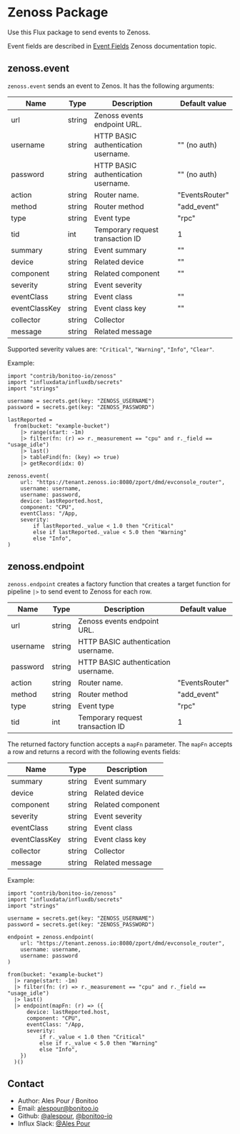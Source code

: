 # Zenoss Package

Use this Flux package to send events to Zenoss.

Event fields are described in [Event Fields](https://help.zenoss.com/zsd/RM/administering-resource-manager/event-management/event-fields) Zenoss documentation topic.

## zenoss.event

`zenoss.event` sends an event to Zenos. It has the following arguments:

| Name | Type | Description | Default value |
| ---- | ---- | ----------- | --- |
| url | string | Zenoss events endpoint URL. | |
| username  | string | HTTP BASIC authentication username. | "" (no auth) | 
| password | string | HTTP BASIC authentication username. | "" (no auth) |
| action | string | Router name. | "EventsRouter" |
| method | string | Router method | "add_event" |
| type | string | Event type | "rpc" |
| tid | int | Temporary request transaction ID | 1 |
| summary | string | Event summary | "" |
| device | string | Related device | "" |
| component | string | Related component | "" |
| severity | string | Event severity | |
| eventClass | string | Event class | "" |
| eventClassKey | string | Event class key | "" |
| collector | string | Collector |  |
| message | string | Related message |  |

Supported severity values are: `"Critical"`, `"Warning"`, `"Info"`, `"Clear"`.

Example:

    import "contrib/bonitoo-io/zenoss"
    import "influxdata/influxdb/secrets"
    import "strings"

    username = secrets.get(key: "ZENOSS_USERNAME")
    password = secrets.get(key: "ZENOSS_PASSWORD")

    lastReported =
      from(bucket: "example-bucket")
        |> range(start: -1m)
        |> filter(fn: (r) => r._measurement == "cpu" and r._field == "usage_idle")
        |> last()
        |> tableFind(fn: (key) => true)
        |> getRecord(idx: 0)

    zenoss.event(
        url: "https://tenant.zenoss.io:8080/zport/dmd/evconsole_router",
        username: username,
        username: password,
        device: lastReported.host,
        component: "CPU",
        eventClass: "/App,
        severity:
            if lastReported._value < 1.0 then "Critical"
            else if lastReported._value < 5.0 then "Warning"
            else "Info",
    )

## zenoss.endpoint

`zenoss.endpoint` creates a factory function that creates a target function for pipeline `|>` to send event 
to Zenoss for each row.

| Name | Type | Description | Default value |
| ---- | ---- | ----------- | --- |
| url | string | Zenoss events endpoint URL. | |
| username  | string | HTTP BASIC authentication username. | | 
| password | string | HTTP BASIC authentication username. | |
| action | string | Router name. | "EventsRouter" |
| method | string | Router method | "add_event" |
| type | string | Event type | "rpc" |
| tid | int | Temporary request transaction ID | 1 |

The returned factory function accepts a `mapFn` parameter.
The `mapFn` accepts a row and returns a record with the following events fields:

| Name | Type | Description |
| ---- | ---- | ----------- |
| summary | string | Event summary |
| device | string | Related device |
| component | string | Related component |
| severity | string | Event severity |
| eventClass | string | Event class |
| eventClassKey | string | Event class key |
| collector | string | Collector |
| message | string | Related message |

Example:

    import "contrib/bonitoo-io/zenoss"
    import "influxdata/influxdb/secrets"
    import "strings"

    username = secrets.get(key: "ZENOSS_USERNAME")
    password = secrets.get(key: "ZENOSS_PASSWORD")

    endpoint = zenoss.endpoint(
        url: "https://tenant.zenoss.io:8080/zport/dmd/evconsole_router",
        username: username,
        username: password
    )
    
    from(bucket: "example-bucket")
      |> range(start: -1m)
      |> filter(fn: (r) => r._measurement == "cpu" and r._field == "usage_idle")
      |> last()
      |> endpoint(mapFn: (r) => ({
          device: lastReported.host,
          component: "CPU",
          eventClass: "/App,
          severity:
              if r._value < 1.0 then "Critical"
              else if r._value < 5.0 then "Warning"
              else "Info",
        })
      )()

## Contact

- Author: Ales Pour / Bonitoo
- Email: alespour@bonitoo.io
- Github: [@alespour](https://github.com/alespour), [@bonitoo-io](https://github.com/bonitoo-io)
- Influx Slack: [@Ales Pour](https://influxdata.com/slack)
